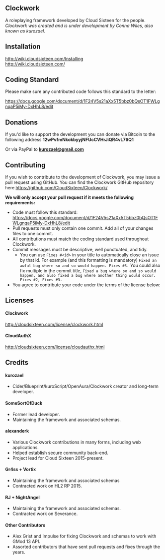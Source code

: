 Clockwork
---------
A roleplaying framework developed by Cloud Sixteen for the people.  
*Clockwork was created and is under development by Conna Wiles, also known as kurozael.*

Installation
------------
http://wiki.cloudsixteen.com/Installing  
http://wiki.cloudsixteen.com/

Coding Standard
------------
Please make sure any contributed code follows this standard to the letter:

https://docs.google.com/document/d/1F24V5s21aXx5T5bbz0bQsOT1FWLgnqaP5iMy-DxHhL8/edit

Donations
------------
If you'd like to support the development you can donate via Bitcoin to the following address
**12wPvfmNkokbyyjNFUcCVHrJiQR4vL76Q1**

Or via PayPal to **kurozael@gmail.com**

Contributing
------------
If you wish to contribute to the development of Clockwork, you may issue a pull request using GitHub. You can find the Clockwork GitHub repository here https://github.com/CloudSixteen/Clockwork/
  
**We will only accept your pull request if it meets the following requirements:**
  
* Code must follow this standard: https://docs.google.com/document/d/1F24V5s21aXx5T5bbz0bQsOT1FWLgnqaP5iMy-DxHhL8/edit
* Pull requests must only contain one commit. Add all of your changes files to one commit.
* All contributions must match the coding standard used throughout Clockwork.
* Commit messages must be descriptive, well punctuated, and tidy.
  * You can use `Fixes #<id>` in your title to automatically close an issue by that id. For example (and this formatting is mandatory) `Fixed an awful bug where so and so would happen. Fixes #3.` You could also fix multiple in the commit title, `Fixed a bug where so and so would happen, and also fixed a bug where another thing would occur. Fixes #2, Fixes #3.`
* You agree to contribute your code under the terms of the license below:

Licenses
-------

#### Clockwork
http://cloudsixteen.com/license/clockwork.html

#### CloudAuthX
http://cloudsixteen.com/license/cloudauthx.html

Credits
-------

#### kurozael
* Cider/Blueprint/kuroScript/OpenAura/Clockwork creator and long-term developer.

#### SomeSortOfDuck
* Former lead developer.
* Maintaining the framework and associated schemas.

#### alexanderk
* Various Clockwork contributions in many forms, including web applications.
* Helped establish secure community back-end.
* Project lead for Cloud Sixteen 2015-present.

#### Gr4ss + Vortix
* Maintaining the framework and associated schemas
* Contracted work on HL2 RP 2015.

#### RJ + NightAngel
* Maintaining the framework and associated schemas.
* Contracted work on Severance.

#### Other Contributors
* Alex Grist and Impulse for fixing Clockwork and schemas to work with GMod 13 API.
* Assorted contributors that have sent pull requests and fixes through the years.
